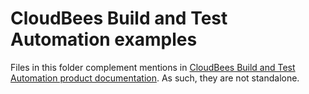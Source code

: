 # CloudBees Build and Test Automation examples

Files in this folder complement mentions in [CloudBees Build and Test Automation product documentation](https://https://docs.cloudbees.com/docs/cloudbees-accelerator/latest/). As such, they are not standalone.

